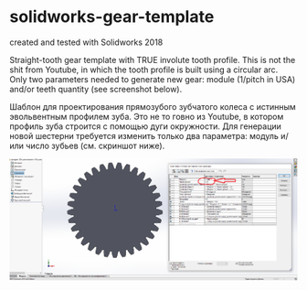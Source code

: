 # solidworks-gear-template
created and tested with Solidworks 2018

Straight-tooth gear template with TRUE involute tooth profile. This is not the shit from Youtube, in which the tooth profile is built using a circular arc. Only two parameters needed to generate new gear: module (1/pitch in USA) and/or teeth quantity (see screenshot below).

Шаблон для проектирования прямозубого зубчатого колеса с истинным эвольвентным профилем зуба. Это не то говно из Youtube, в котором профиль зуба строится с помощью дуги окружности. Для генерации новой шестерни требуется изменить только два параметра: модуль и/или число зубьев (см. скриншот ниже).


<img src="https://github.com/perdidor/solidworks-gear-template/raw/master/settings.png" width="800">
